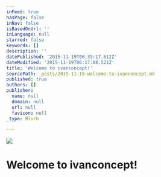 ```yaml
---
inFeed: true
hasPage: false
inNav: false
isBasedOnUrl: ''
inLanguage: null
starred: false
keywords: []
description: ''
datePublished: '2015-11-19T06:35:17.612Z'
dateModified: '2015-11-19T06:17:08.521Z'
title: 'Welcome to ivanconcept!'
sourcePath: _posts/2015-11-19-welcome-to-ivanconcept.md
published: true
authors: []
publisher:
  name: null
  domain: null
  url: null
  favicon: null
_type: Blurb

---
```

![](https://the-grid-user-content.s3-us-west-2.amazonaws.com/0f03d90c-1b6e-4567-aa0a-5689fc848fe4.jpg)

# Welcome to ivanconcept!